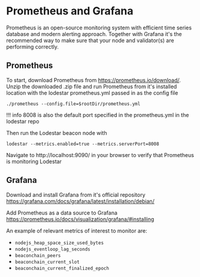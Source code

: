 # Prometheus and Grafana

Prometheus is an open-source monitoring system with efficient time series database and modern alerting approach. Together with Grafana it's the recommended way to make sure that your node and validator(s) are performing correctly.

## Prometheus

To start, download Prometheus from https://prometheus.io/download/.
Unzip the downloaded .zip file and run Prometheus from it's installed location with the lodestar prometheus.yml passed in as the config file

```
./prometheus --config.file=$rootDir/prometheus.yml
```

<!-- prettier-ignore-start -->
!!! info
    8008 is also the default port specified in the prometheus.yml in the lodestar repo
<!-- prettier-ignore-end -->

Then run the Lodestar beacon node with

```
lodestar --metrics.enabled=true --metrics.serverPort=8008
```

Navigate to http://localhost:9090/ in your browser to verify that Prometheus is monitoring Lodestar

## Grafana

Download and install Grafana from it's official repository https://grafana.com/docs/grafana/latest/installation/debian/

Add Prometheus as a data source to Grafana https://prometheus.io/docs/visualization/grafana/#installing

An example of relevant metrics of interest to monitor are:
- `nodejs_heap_space_size_used_bytes`
- `nodejs_eventloop_lag_seconds`
- `beaconchain_peers`
- `beaconchain_current_slot`
- `beaconchain_current_finalized_epoch`
